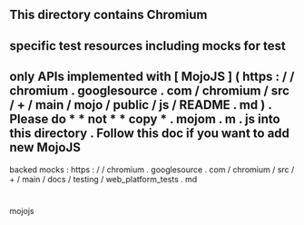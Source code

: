 This
directory
contains
Chromium
-
specific
test
resources
including
mocks
for
test
-
only
APIs
implemented
with
[
MojoJS
]
(
https
:
/
/
chromium
.
googlesource
.
com
/
chromium
/
src
/
+
/
main
/
mojo
/
public
/
js
/
README
.
md
)
.
Please
do
*
*
not
*
*
copy
*
.
mojom
.
m
.
js
into
this
directory
.
Follow
this
doc
if
you
want
to
add
new
MojoJS
-
backed
mocks
:
https
:
/
/
chromium
.
googlesource
.
com
/
chromium
/
src
/
+
/
main
/
docs
/
testing
/
web_platform_tests
.
md
#
mojojs
